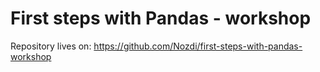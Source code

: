 # First steps with Pandas - workshop

Repository lives on: https://github.com/Nozdi/first-steps-with-pandas-workshop
